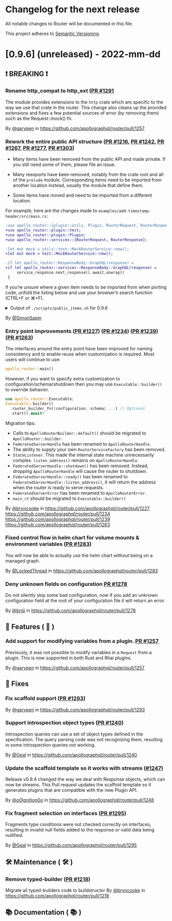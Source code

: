 # Changelog for the next release

All notable changes to Router will be documented in this file.

This project adheres to [Semantic Versioning](https://semver.org/spec/v2.0.0.html).

<!-- <THIS IS AN EXAMPLE, DO NOT REMOVE>

# [x.x.x] (unreleased) - 2022-mm-dd
> Important: X breaking changes below, indicated by **❗ BREAKING ❗**
## ❗ BREAKING ❗
## 🚀 Features
## 🐛 Fixes
## 🛠 Maintenance
## 📚 Documentation

## Example section entry format

### **Headline** ([Issue #ISSUE_NUMBER](https://github.com/apollographql/router/issues/ISSUE_NUMBER))

Description! And a link to a [reference](http://url)

By [@USERNAME](https://github.com/USERNAME) in https://github.com/apollographql/router/pull/PULL_NUMBER
-->

# [0.9.6] (unreleased) - 2022-mm-dd
## ❗ BREAKING ❗

### Rename http_compat to http_ext ([PR #1291](https://github.com/apollographql/router/pull/1291)

The module provides extensions to the `http` crate which are specific to the way we use that crate in the router. This change also cleans up the provided extensions and fixes a few potential sources of error (by removing them)
such as the Request::mock() fn.

By [@garypen](https://github.com/garypen) in https://github.com/apollographql/router/pull/1257

### Rework the entire public API structure ([PR #1216](https://github.com/apollographql/router/pull/1216),  [PR #1242](https://github.com/apollographql/router/pull/1242),  [PR #1267](https://github.com/apollographql/router/pull/1267),  [PR #1277](https://github.com/apollographql/router/pull/1277), [PR #1303](https://github.com/apollographql/router/pull/1303))

* Many items have been removed from the public API and made private.
  If you still need some of them, please file an issue.

* Many reexports have been removed, 
  notably from the crate root and all of the `prelude` module.
  Corresponding items need to be imported from another location instead,
  usually the module that define them.

* Some items have moved and need to be imported from a different location.

For example, here are the changes made to `examples/add-timestamp-header/src/main.rs`:

```diff
-use apollo_router::{plugin::utils, Plugin, RouterRequest, RouterResponse};
+use apollo_router::plugin::test;
+use apollo_router::plugin::Plugin;
+use apollo_router::services::{RouterRequest, RouterResponse};
```
```diff
-let mut mock = utils::test::MockRouterService::new();
+let mut mock = test::MockRouterService::new();
```
```diff
-if let apollo_router::ResponseBody::GraphQL(response) =
+if let apollo_router::services::ResponseBody::GraphQL(response) =
     service_response.next_response().await.unwrap()
 {
```

If you’re unsure where a given item needs to be imported from when porting code,
unfold the listing below and use your browser’s search function (CTRL+F or ⌘+F).

<details>
<summary>
  Output of <code>./scripts/public_items.sh</code> for 0.9.6
</summary>
<pre>
use apollo_router::ApolloRouter;
use apollo_router::Configuration;
use apollo_router::ConfigurationKind;
use apollo_router::Context;
use apollo_router::Error;
use apollo_router::Executable;
use apollo_router::Request;
use apollo_router::Response;
use apollo_router::Schema;
use apollo_router::SchemaKind;
use apollo_router::ShutdownKind;
use apollo_router::error::CacheResolverError;
use apollo_router::error::FetchError;
use apollo_router::error::JsonExtError;
use apollo_router::error::Location;
use apollo_router::error::ParseErrors;
use apollo_router::error::PlannerErrors;
use apollo_router::error::QueryPlannerError;
use apollo_router::error::SchemaError;
use apollo_router::error::ServiceBuildError;
use apollo_router::error::SpecError;
use apollo_router::graphql::Error;
use apollo_router::graphql::NewErrorBuilder;
use apollo_router::graphql::Request;
use apollo_router::graphql::Response;
use apollo_router::json_ext::Object;
use apollo_router::json_ext::Path;
use apollo_router::json_ext::PathElement;
use apollo_router::layers::ServiceBuilderExt;
use apollo_router::layers::ServiceExt;
use apollo_router::layers::async_checkpoint::AsyncCheckpointLayer;
use apollo_router::layers::async_checkpoint::AsyncCheckpointService;
use apollo_router::layers::cache::CachingLayer;
use apollo_router::layers::cache::CachingService;
use apollo_router::layers::instrument::InstrumentLayer;
use apollo_router::layers::instrument::InstrumentService;
use apollo_router::layers::map_future_with_context::MapFutureWithContextLayer;
use apollo_router::layers::map_future_with_context::MapFutureWithContextService;
use apollo_router::layers::sync_checkpoint::CheckpointLayer;
use apollo_router::layers::sync_checkpoint::CheckpointService;
use apollo_router::main;
use apollo_router::mock_service;
use apollo_router::plugin::DynPlugin;
use apollo_router::plugin::Handler;
use apollo_router::plugin::Plugin;
use apollo_router::plugin::PluginFactory;
use apollo_router::plugin::plugins;
use apollo_router::plugin::register_plugin;
use apollo_router::plugin::serde::deserialize_header_name;
use apollo_router::plugin::serde::deserialize_header_value;
use apollo_router::plugin::serde::deserialize_option_header_name;
use apollo_router::plugin::serde::deserialize_option_header_value;
use apollo_router::plugin::serde::deserialize_regex;
use apollo_router::plugin::test::IntoSchema;
use apollo_router::plugin::test::MockExecutionService;
use apollo_router::plugin::test::MockQueryPlanningService;
use apollo_router::plugin::test::MockRouterService;
use apollo_router::plugin::test::MockSubgraph;
use apollo_router::plugin::test::MockSubgraphService;
use apollo_router::plugin::test::NewPluginTestHarnessBuilder;
use apollo_router::plugin::test::PluginTestHarness;
use apollo_router::plugins::csrf::CSRFConfig;
use apollo_router::plugins::csrf::Csrf;
use apollo_router::plugins::rhai::Conf;
use apollo_router::plugins::rhai::Rhai;
use apollo_router::plugins::telemetry::ROUTER_SPAN_NAME;
use apollo_router::plugins::telemetry::Telemetry;
use apollo_router::plugins::telemetry::apollo::Config;
use apollo_router::plugins::telemetry::config::AttributeArray;
use apollo_router::plugins::telemetry::config::AttributeValue;
use apollo_router::plugins::telemetry::config::Conf;
use apollo_router::plugins::telemetry::config::GenericWith;
use apollo_router::plugins::telemetry::config::Metrics;
use apollo_router::plugins::telemetry::config::MetricsCommon;
use apollo_router::plugins::telemetry::config::Propagation;
use apollo_router::plugins::telemetry::config::Sampler;
use apollo_router::plugins::telemetry::config::SamplerOption;
use apollo_router::plugins::telemetry::config::Trace;
use apollo_router::plugins::telemetry::config::Tracing;
use apollo_router::query_planner::OperationKind;
use apollo_router::query_planner::QueryPlan;
use apollo_router::query_planner::QueryPlanOptions;
use apollo_router::register_plugin;
use apollo_router::services::ErrorNewExecutionResponseBuilder;
use apollo_router::services::ErrorNewQueryPlannerResponseBuilder;
use apollo_router::services::ErrorNewRouterResponseBuilder;
use apollo_router::services::ErrorNewSubgraphResponseBuilder;
use apollo_router::services::ExecutionRequest;
use apollo_router::services::ExecutionResponse;
use apollo_router::services::ExecutionService;
use apollo_router::services::FakeNewExecutionRequestBuilder;
use apollo_router::services::FakeNewExecutionResponseBuilder;
use apollo_router::services::FakeNewRouterRequestBuilder;
use apollo_router::services::FakeNewRouterResponseBuilder;
use apollo_router::services::FakeNewSubgraphRequestBuilder;
use apollo_router::services::FakeNewSubgraphResponseBuilder;
use apollo_router::services::NewExecutionRequestBuilder;
use apollo_router::services::NewExecutionResponseBuilder;
use apollo_router::services::NewExecutionServiceBuilder;
use apollo_router::services::NewQueryPlannerRequestBuilder;
use apollo_router::services::NewQueryPlannerResponseBuilder;
use apollo_router::services::NewRouterRequestBuilder;
use apollo_router::services::NewRouterResponseBuilder;
use apollo_router::services::NewRouterServiceBuilder;
use apollo_router::services::NewSubgraphRequestBuilder;
use apollo_router::services::NewSubgraphResponseBuilder;
use apollo_router::services::PluggableRouterServiceBuilder;
use apollo_router::services::QueryPlannerContent;
use apollo_router::services::QueryPlannerRequest;
use apollo_router::services::QueryPlannerResponse;
use apollo_router::services::ResponseBody;
use apollo_router::services::RouterRequest;
use apollo_router::services::RouterResponse;
use apollo_router::services::RouterService;
use apollo_router::services::SubgraphRequest;
use apollo_router::services::SubgraphResponse;
use apollo_router::services::SubgraphService;
use apollo_router::services::http_ext::FakeNewRequestBuilder;
use apollo_router::services::http_ext::IntoHeaderName;
use apollo_router::services::http_ext::IntoHeaderValue;
use apollo_router::services::http_ext::NewRequestBuilder;
use apollo_router::services::http_ext::Request;
use apollo_router::services::http_ext::Response;
use apollo_router::subscriber::RouterSubscriber;
use apollo_router::subscriber::is_global_subscriber_set;
use apollo_router::subscriber::replace_layer;
use apollo_router::subscriber::set_global_subscriber;
</pre>
</details>

By [@SimonSapin](https://github.com/SimonSapin)

### Entry point improvements ([PR #1227](https://github.com/apollographql/router/pull/1227)) ([PR #1234](https://github.com/apollographql/router/pull/1234)) ([PR #1239](https://github.com/apollographql/router/pull/1239)) ([PR #1263](https://github.com/apollographql/router/pull/1263))

The interfaces around the entry point have been improved for naming consistency and to enable reuse when customization is required. 
Most users will continue to use:
```rust
apollo_router::main()  
```

However, if you want to specify extra customization to configuration/schema/shutdown then you may use `Executable::builder()` to override behavior. 

```rust
use apollo_router::Executable;
Executable::builder()
  .router_builder_fn(|configuration, schema| ...) // Optional
  .start().await?
```

Migration tips:
* Calls to `ApolloRouterBuilder::default()` should be migrated to `ApolloRouter::builder`.
* `FederatedServerHandle` has been renamed to `ApolloRouterHandle`.
* The ability to supply your own `RouterServiceFactory` has been removed.
* `StateListener`. This made the internal state machine unnecessarily complex. `listen_address()` remains on `ApolloRouterHandle`.
* `FederatedServerHandle::shutdown()` has been removed. Instead, dropping `ApolloRouterHandle` will cause the router to shutdown.
* `FederatedServerHandle::ready()` has been renamed to `FederatedServerHandle::listen_address()`, it will return the address when the router is ready to serve requests.
* `FederatedServerError` has been renamed to `ApolloRouterError`.
* `main_rt` should be migrated to `Executable::builder()`

By [@bryncooke](https://github.com/bryncooke) in https://github.com/apollographql/router/pull/1227 https://github.com/apollographql/router/pull/1234 https://github.com/apollographql/router/pull/1239 https://github.com/apollographql/router/pull/1263

### Fixed control flow in helm chart for volume mounts & environment variables ([PR #1283](https://github.com/apollographql/router/issues/1283))

You will now be able to actually use the helm chart without being on a managed graph. 

By [@LockedThread](https://github.com/LockedThread) in https://github.com/apollographql/router/pull/1283


### Deny unknown fields on configuration [PR #1278](https://github.com/apollographql/router/pull/1278)
Do not silently skip some bad configuration, now if you add an unknown configuration field at the root of your configuration file it will return an error.

By [@bnjjj](https://github.com/bnjjj) in https://github.com/apollographql/router/pull/1278

## 🚀 Features ( :rocket: )

### Add support for modifying variables from a plugin. [PR #1257](https://github.com/apollographql/router/pull/1257)

Previously, it was not possible to modify variables in a `Request` from a plugin. This is now supported in both Rust and Rhai plugins.

By [@garypen](https://github.com/garypen) in https://github.com/apollographql/router/pull/1257

## 🐛 Fixes

### Fix scaffold support ([PR #1293](https://github.com/apollographql/router/pull/1293))

By [@garypen](https://github.com/garypen) in https://github.com/apollographql/router/pull/1293

### Support introspection object types ([PR #1240](https://github.com/apollographql/router/pull/1240))

Introspection queries can use a set of object types defined in the specification. The query parsing code was not recognizing them,
resulting in some introspection queries not working.

By [@Geal](https://github.com/Geal) in https://github.com/apollographql/router/pull/1240

### Update the scaffold template so it works with streams ([#1247](https://github.com/apollographql/router/issues/1247))

Release v0.9.4 changed the way we deal with Response objects, which can now be streams.
This Pull request updates the scaffold template so it generates plugins that are compatible with the new Plugin API.

By [@o0Ignition0o](https://github.com/o0Ignition0o) in https://github.com/apollographql/router/pull/1248


### Fix fragment selection on interfaces ([PR #1295](https://github.com/apollographql/router/pull/1295))

Fragments type conditions were not checked correctly on interfaces, resulting in invalid null fields added to the response
or valid data being nullified.

By [@Geal](https://github.com/Geal) in https://github.com/apollographql/router/pull/1295

## 🛠 Maintenance ( :hammer_and_wrench: )

### Remove typed-builder ([PR #1218](https://github.com/apollographql/router/pull/1218))
Migrate all typed-builders code to buildstructor
By [@bryncooke](https://github.com/bryncooke) in https://github.com/apollographql/router/pull/1218
## 📚 Documentation ( :books: )

